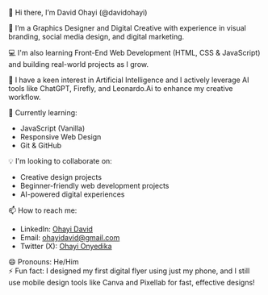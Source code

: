 👋 Hi there, I’m David Ohayi (@davidohayi)

🎨 I’m a Graphics Designer and Digital Creative with experience in visual branding, social media design, and digital marketing.

💻 I'm also learning Front-End Web Development (HTML, CSS & JavaScript) and building real-world projects as I grow.

🤖 I have a keen interest in Artificial Intelligence and I actively leverage AI tools like ChatGPT, Firefly, and Leonardo.Ai to enhance my creative workflow.

🌱 Currently learning:
- JavaScript (Vanilla)
- Responsive Web Design
- Git & GitHub

💡 I'm looking to collaborate on:
- Creative design projects
- Beginner-friendly web development projects
- AI-powered digital experiences

📫 How to reach me:
- LinkedIn: [Ohayi David](https://www.linkedin.com/in/davidohayi)
- Email: ohayidavid@gmail.com
- Twitter (X): [Ohayi Onyedika](@OhayiOnyedika)

😄 Pronouns: He/Him  
⚡ Fun fact: I designed my first digital flyer using just my phone, and I still use mobile design tools like Canva and Pixellab for fast, effective designs!
